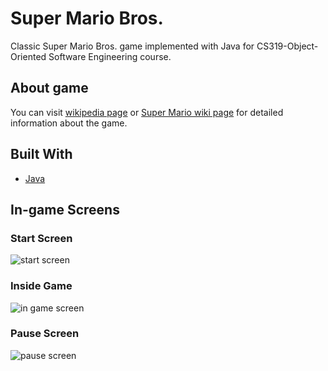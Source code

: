 # Super Mario Bros.

Classic Super Mario Bros. game implemented with Java for CS319-Object-Oriented Software Engineering course.

## About game

You can visit [wikipedia page](https://en.wikipedia.org/wiki/Super_Mario_Bros.) or [Super Mario wiki page](https://www.mariowiki.com/Super_Mario_Bros.) for detailed information about the game.

## Built With
* [Java](https://www.java.com/)

## In-game Screens

### Start Screen
![start screen](https://raw.githubusercontent.com/ahmetcandiroglu/1G.Super-Mario-Bros/master/docs/Screenshots/Start%20screen.png)

### Inside Game
![in game screen](https://raw.githubusercontent.com/ahmetcandiroglu/1G.Super-Mario-Bros/master/docs/Screenshots/In%20game%20screen.png)

### Pause Screen
![pause screen](https://raw.githubusercontent.com/ahmetcandiroglu/1G.Super-Mario-Bros/master/docs/Screenshots/Pause%20screen.png)
